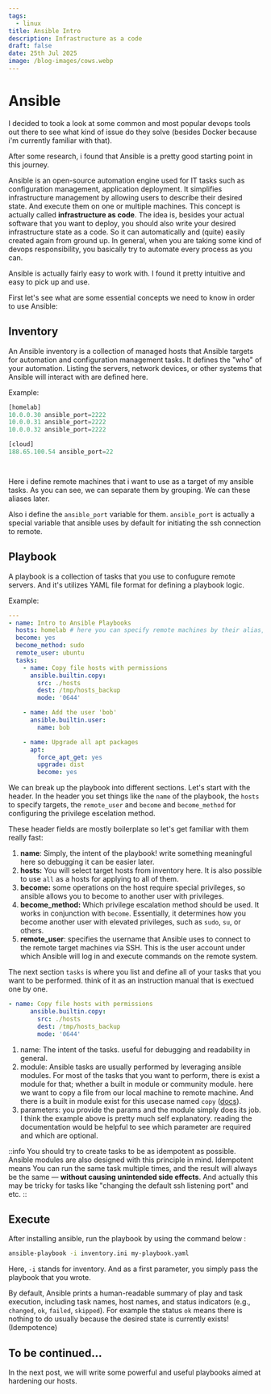 ```yaml
---
tags:
  - linux
title: Ansible Intro
description: Infrastructure as a code
draft: false
date: 25th Jul 2025
image: /blog-images/cows.webp
---
```


# Ansible

I decided to took a look at some common and most popular devops tools out there to see what kind of issue do they solve (besides Docker because i'm currently familiar with that).

After some research, i found that Ansible is a pretty good starting point in this journey.

Ansible is an open-source automation engine used for IT tasks such as configuration management, application deployment. It simplifies infrastructure management by allowing users to describe their desired state. And execute them on one or multiple machines. This concept is actually called **infrastructure as code**. The idea is, besides your actual software that you want to deploy, you should also write your desired infrastructure state as a code. So it can automatically and (quite) easily created again from ground up. In general, when you are taking some kind of devops responsibility, you basically try to automate every process as you can.

Ansible is actually fairly easy to work with. I found it pretty intuitive and easy to pick up and use.

First let's see what are some essential concepts we need to know in order to use Ansible:

## Inventory

An Ansible inventory is a collection of managed hosts that Ansible targets for automation and configuration management tasks. It defines the "who" of your automation. Listing the servers, network devices, or other systems that Ansible will interact with are defined here.

Example:

```js
[homelab]
10.0.0.30 ansible_port=2222
10.0.0.31 ansible_port=2222
10.0.0.32 ansible_port=2222

[cloud]
188.65.100.54 ansible_port=22




```

Here i define remote machines that i want to use as a target of my ansible tasks. As you can see, we can separate them by grouping. We can these aliases later.

Also i define the `ansible_port` variable for them. `ansible_port` is actually a special variable that ansible uses by default for initiating the ssh connection to remote.

## Playbook

A playbook is a collection of tasks that you use to confugure remote servers. And it's utilizes YAML file format for defining a playbook logic.

Example:

```yaml
---
- name: Intro to Ansible Playbooks
  hosts: homelab # here you can specify remote machines by their alias, or pointing to all of them using "all" keyword
  become: yes
  become_method: sudo
  remote_user: ubuntu
  tasks:
    - name: Copy file hosts with permissions
      ansible.builtin.copy:
        src: ./hosts
        dest: /tmp/hosts_backup
        mode: '0644'

    - name: Add the user 'bob'
      ansible.builtin.user:
        name: bob

    - name: Upgrade all apt packages
      apt:
        force_apt_get: yes
        upgrade: dist
        become: yes
```

We can break up the playbook into different sections. Let's start with the header. In the header you set things like the `name` of the playbook, the `hosts` to specify targets, the `remote_user` and `become` and `become_method` for configuring the privilege escelation method.

These header fields are mostly boilerplate so let's get familiar with them really fast:

1. **name**: Simply, the intent of the playbook! write something meaningful here so debugging it can be easier later.
2. **hosts:** You will select target hosts from inventory here. It is also possible to use `all` as a hosts for applying to all of them.
3. **become:** some operations on the host require special privileges, so ansible allows you to become to another user with privileges.
4. **become\_method:** Which privilege escalation method should be used. It works in conjunction with `become`. Essentially, it determines how you become another user with elevated privileges, such as `sudo`, `su`, or others.
5. **remote\_user**: specifies the username that Ansible uses to connect to the remote target machines via SSH. This is the user account under which Ansible will log in and execute commands on the remote system.

The next section `tasks` is where you list and define all of your tasks that you want to be performed. think of it as an instruction manual that is exectued one by one.

```yaml
- name: Copy file hosts with permissions
      ansible.builtin.copy:
        src: ./hosts
        dest: /tmp/hosts_backup
        mode: '0644'
```

1. name: The intent of the tasks. useful for debugging and readability in general.
2. module: Ansible tasks are usually performed by leveraging ansible modules. For most of the tasks that you want to perform, there is exist a module for that; whether a built in module or community module. here we want to copy a file from our local machine to remote machine. And there is a built in module exist for this usecase named `copy` ([docs](https://docs.ansible.com/ansible/latest/collections/ansible/builtin/copy_module.html)).
3. parameters: you provide the params and the module simply does its job. I think the example above is pretty much self explanatory. reading the documentation would be helpful to see which parameter are required and which are optional.

::info
You should try to create tasks to be as idempotent as possible. Ansible modules are also designed with this principle in mind. Idempotent means You can run the same task multiple times, and the result will always be the same — **without causing unintended side effects**. And actually this may be tricky for tasks like "changing the default ssh listening port" and etc.
::

## Execute

After installing ansible, run the playbook by using the command below :

```bash
ansible-playbook -i inventory.ini my-playbook.yaml 
```

Here, `-i` stands for inventory. And as a first parameter, you simply pass the playbook that you wrote.

By default, Ansible prints a human-readable summary of play and task execution, including task names, host names, and status indicators (e.g., `changed`, `ok`, `failed`, `skipped`). For example the status `ok` means there is nothing to do usually because the desired state is currently exists! (Idempotence)

## **To be continued...**

In the next post, we will write some powerful and useful playbooks aimed at hardening our hosts.
